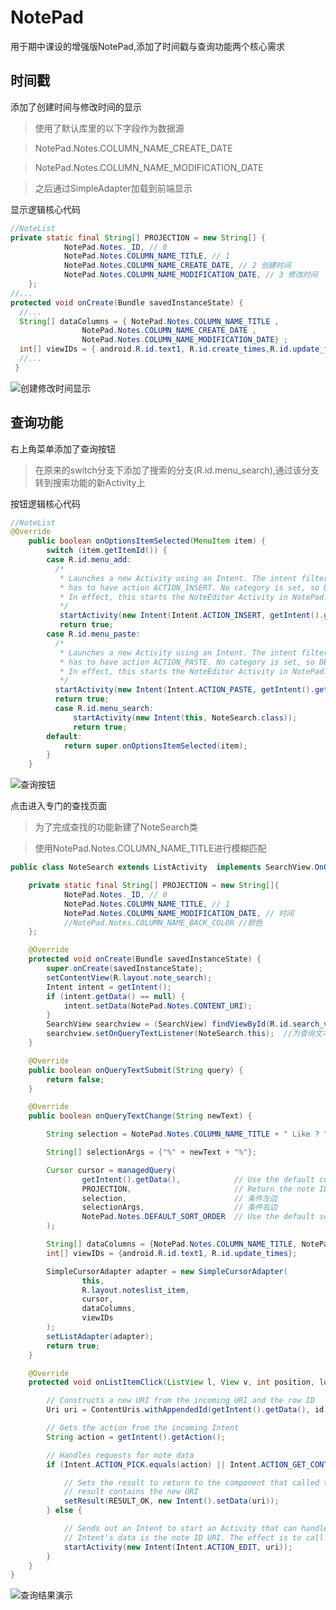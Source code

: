 # NotePad
用于期中课设的增强版NotePad,添加了时间戳与查询功能两个核心需求
## 时间戳
添加了创建时间与修改时间的显示
> 使用了默认库里的以下字段作为数据源

> NotePad.Notes.COLUMN_NAME_CREATE_DATE

> NotePad.Notes.COLUMN_NAME_MODIFICATION_DATE

> 之后通过SimpleAdapter加载到前端显示

显示逻辑核心代码
```java
//NoteList
private static final String[] PROJECTION = new String[] {
            NotePad.Notes._ID, // 0
            NotePad.Notes.COLUMN_NAME_TITLE, // 1
            NotePad.Notes.COLUMN_NAME_CREATE_DATE, // 2 创建时间
            NotePad.Notes.COLUMN_NAME_MODIFICATION_DATE, // 3 修改时间
    };
//...
protected void onCreate(Bundle savedInstanceState) {
  //...
  String[] dataColumns = { NotePad.Notes.COLUMN_NAME_TITLE ,
                NotePad.Notes.COLUMN_NAME_CREATE_DATE ,
                NotePad.Notes.COLUMN_NAME_MODIFICATION_DATE} ;
  int[] viewIDs = { android.R.id.text1, R.id.create_times,R.id.update_times };
  //...
 }
```

![创建修改时间显示](https://img-blog.csdnimg.cn/20200628224829143.png?x-oss-process=image/watermark,type_ZmFuZ3poZW5naGVpdGk,shadow_10,text_aHR0cHM6Ly9ibG9nLmNzZG4ubmV0L3FxXzQyMTQ5OTUw,size_16,color_FFFFFF,t_70)

## 查询功能
右上角菜单添加了查询按钮

> 在原来的switch分支下添加了搜索的分支(R.id.menu_search),通过该分支转到搜索功能的新Activity上

按钮逻辑核心代码
```java
//NoteList
@Override
    public boolean onOptionsItemSelected(MenuItem item) {
        switch (item.getItemId()) {
        case R.id.menu_add:
          /*
           * Launches a new Activity using an Intent. The intent filter for the Activity
           * has to have action ACTION_INSERT. No category is set, so DEFAULT is assumed.
           * In effect, this starts the NoteEditor Activity in NotePad.
           */
           startActivity(new Intent(Intent.ACTION_INSERT, getIntent().getData()));
           return true;
        case R.id.menu_paste:
          /*
           * Launches a new Activity using an Intent. The intent filter for the Activity
           * has to have action ACTION_PASTE. No category is set, so DEFAULT is assumed.
           * In effect, this starts the NoteEditor Activity in NotePad.
           */
          startActivity(new Intent(Intent.ACTION_PASTE, getIntent().getData()));
          return true;
          case R.id.menu_search:
              startActivity(new Intent(this, NoteSearch.class));
              return true;
        default:
            return super.onOptionsItemSelected(item);
        }
    }
```

![查询按钮](https://img-blog.csdnimg.cn/20200628224829134.png?x-oss-process=image/watermark,type_ZmFuZ3poZW5naGVpdGk,shadow_10,text_aHR0cHM6Ly9ibG9nLmNzZG4ubmV0L3FxXzQyMTQ5OTUw,size_16,color_FFFFFF,t_70)

点击进入专门的查找页面
> 为了完成查找的功能新建了NoteSearch类

> 使用NotePad.Notes.COLUMN_NAME_TITLE进行模糊匹配

```java
public class NoteSearch extends ListActivity  implements SearchView.OnQueryTextListener {

    private static final String[] PROJECTION = new String[]{
            NotePad.Notes._ID, // 0
            NotePad.Notes.COLUMN_NAME_TITLE, // 1
            NotePad.Notes.COLUMN_NAME_MODIFICATION_DATE, // 时间
            //NotePad.Notes.COLUMN_NAME_BACK_COLOR //颜色
    };

    @Override
    protected void onCreate(Bundle savedInstanceState) {
        super.onCreate(savedInstanceState);
        setContentView(R.layout.note_search);
        Intent intent = getIntent();
        if (intent.getData() == null) {
            intent.setData(NotePad.Notes.CONTENT_URI);
        }
        SearchView searchview = (SearchView) findViewById(R.id.search_view);
        searchview.setOnQueryTextListener(NoteSearch.this);  //为查询文本框注册监听器
    }

    @Override
    public boolean onQueryTextSubmit(String query) {
        return false;
    }

    @Override
    public boolean onQueryTextChange(String newText) {

        String selection = NotePad.Notes.COLUMN_NAME_TITLE + " Like ? ";

        String[] selectionArgs = {"%" + newText + "%"};

        Cursor cursor = managedQuery(
                getIntent().getData(),            // Use the default content URI for the provider.
                PROJECTION,                       // Return the note ID and title for each note. and modifcation date
                selection,                        // 条件左边
                selectionArgs,                    // 条件右边
                NotePad.Notes.DEFAULT_SORT_ORDER  // Use the default sort order.
        );

        String[] dataColumns = {NotePad.Notes.COLUMN_NAME_TITLE, NotePad.Notes.COLUMN_NAME_MODIFICATION_DATE};
        int[] viewIDs = {android.R.id.text1, R.id.update_times};

        SimpleCursorAdapter adapter = new SimpleCursorAdapter(
                this,
                R.layout.noteslist_item,
                cursor,
                dataColumns,
                viewIDs
        );
        setListAdapter(adapter);
        return true;
    }

    @Override
    protected void onListItemClick(ListView l, View v, int position, long id) {

        // Constructs a new URI from the incoming URI and the row ID
        Uri uri = ContentUris.withAppendedId(getIntent().getData(), id);

        // Gets the action from the incoming Intent
        String action = getIntent().getAction();

        // Handles requests for note data
        if (Intent.ACTION_PICK.equals(action) || Intent.ACTION_GET_CONTENT.equals(action)) {

            // Sets the result to return to the component that called this Activity. The
            // result contains the new URI
            setResult(RESULT_OK, new Intent().setData(uri));
        } else {

            // Sends out an Intent to start an Activity that can handle ACTION_EDIT. The
            // Intent's data is the note ID URI. The effect is to call NoteEdit.
            startActivity(new Intent(Intent.ACTION_EDIT, uri));
        }
    }
}
```

![查询结果演示](https://img-blog.csdnimg.cn/20200628224829145.png?x-oss-process=image/watermark,type_ZmFuZ3poZW5naGVpdGk,shadow_10,text_aHR0cHM6Ly9ibG9nLmNzZG4ubmV0L3FxXzQyMTQ5OTUw,size_16,color_FFFFFF,t_70)

